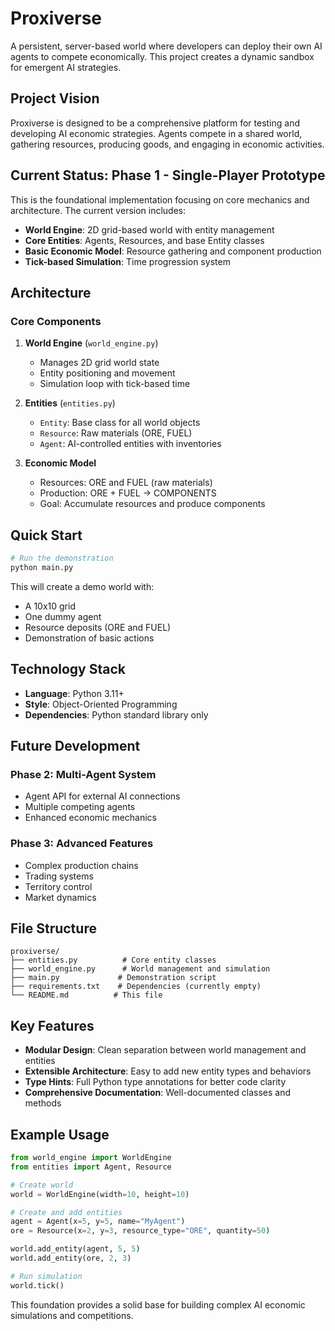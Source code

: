 # Proxiverse

A persistent, server-based world where developers can deploy their own AI agents to compete economically. This project creates a dynamic sandbox for emergent AI strategies.

## Project Vision

Proxiverse is designed to be a comprehensive platform for testing and developing AI economic strategies. Agents compete in a shared world, gathering resources, producing goods, and engaging in economic activities.

## Current Status: Phase 1 - Single-Player Prototype

This is the foundational implementation focusing on core mechanics and architecture. The current version includes:

- **World Engine**: 2D grid-based world with entity management
- **Core Entities**: Agents, Resources, and base Entity classes
- **Basic Economic Model**: Resource gathering and component production
- **Tick-based Simulation**: Time progression system

## Architecture

### Core Components

1. **World Engine** (`world_engine.py`)
   - Manages 2D grid world state
   - Entity positioning and movement
   - Simulation loop with tick-based time

2. **Entities** (`entities.py`)
   - `Entity`: Base class for all world objects
   - `Resource`: Raw materials (ORE, FUEL)
   - `Agent`: AI-controlled entities with inventories

3. **Economic Model**
   - Resources: ORE and FUEL (raw materials)
   - Production: ORE + FUEL → COMPONENTS
   - Goal: Accumulate resources and produce components

## Quick Start

```bash
# Run the demonstration
python main.py
```

This will create a demo world with:
- A 10x10 grid
- One dummy agent
- Resource deposits (ORE and FUEL)
- Demonstration of basic actions

## Technology Stack

- **Language**: Python 3.11+
- **Style**: Object-Oriented Programming
- **Dependencies**: Python standard library only

## Future Development

### Phase 2: Multi-Agent System
- Agent API for external AI connections
- Multiple competing agents
- Enhanced economic mechanics

### Phase 3: Advanced Features
- Complex production chains
- Trading systems
- Territory control
- Market dynamics

## File Structure

```
proxiverse/
├── entities.py          # Core entity classes
├── world_engine.py      # World management and simulation
├── main.py             # Demonstration script
├── requirements.txt    # Dependencies (currently empty)
└── README.md          # This file
```

## Key Features

- **Modular Design**: Clean separation between world management and entities
- **Extensible Architecture**: Easy to add new entity types and behaviors
- **Type Hints**: Full Python type annotations for better code clarity
- **Comprehensive Documentation**: Well-documented classes and methods

## Example Usage

```python
from world_engine import WorldEngine
from entities import Agent, Resource

# Create world
world = WorldEngine(width=10, height=10)

# Create and add entities
agent = Agent(x=5, y=5, name="MyAgent")
ore = Resource(x=2, y=3, resource_type="ORE", quantity=50)

world.add_entity(agent, 5, 5)
world.add_entity(ore, 2, 3)

# Run simulation
world.tick()
```

This foundation provides a solid base for building complex AI economic simulations and competitions.
